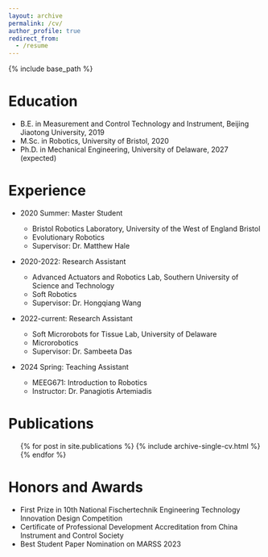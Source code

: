 ```yaml
---
layout: archive
permalink: /cv/
author_profile: true
redirect_from:
  - /resume
---
```


{% include base_path %}

Education
======
* B.E. in Measurement and Control Technology and Instrument, Beijing Jiaotong University, 2019
* M.Sc. in Robotics, University of Bristol, 2020
* Ph.D. in Mechanical Engineering, University of Delaware, 2027 (expected)

Experience
======
* 2020 Summer: Master Student
  * Bristol Robotics Laboratory, University of the West of England Bristol
  * Evolutionary Robotics
  * Supervisor: Dr. Matthew Hale

* 2020-2022: Research Assistant
  * Advanced Actuators and Robotics Lab, Southern University of Science and Technology
  * Soft Robotics
  * Supervisor: Dr. Hongqiang Wang
 
* 2022-current: Research Assistant
  * Soft Microrobots for Tissue Lab, University of Delaware
  * Microrobotics
  * Supervisor: Dr. Sambeeta Das
 
* 2024 Spring: Teaching Assistant
  * MEEG671: Introduction to Robotics
  * Instructor: Dr. Panagiotis Artemiadis
  
Publications
======
  <ul>{% for post in site.publications %}
    {% include archive-single-cv.html %}
  {% endfor %}</ul>

Honors and Awards
=====
* First Prize in 10th National Fischertechnik Engineering Technology Innovation Design Competition
* Certificate of Professional Development Accreditation from China Instrument and Control Society
* Best Student Paper Nomination on MARSS 2023
